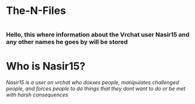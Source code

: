 <h1>The-N-Files<h1/>
<h3> Hello, this where information about the Vrchat user Nasir15 and any other names he goes by will be stored <h3/>

<h1> Who is Nasir15?</h1>
<h6> Nasir15 is a user on vrchat who doxxes people, manipulates challenged people, and forces people to do things that they dont want to do or be met with harsh consequences</h6>
